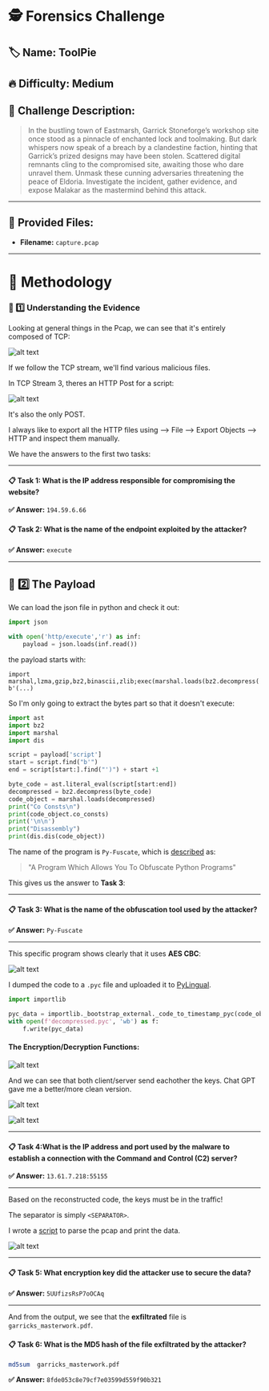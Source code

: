 # 🕵️ Forensics Challenge

## 🏷️ Name: ToolPie

## 🔥 Difficulty: Medium

## 📜 Challenge Description: 
> In the bustling town of Eastmarsh, Garrick Stoneforge’s workshop site once stood as a pinnacle of enchanted lock and toolmaking. But dark whispers now speak of a breach by a clandestine faction, hinting that Garrick’s prized designs may have been stolen. Scattered digital remnants cling to the compromised site, awaiting those who dare unravel them. Unmask these cunning adversaries threatening the peace of Eldoria. Investigate the incident, gather evidence, and expose Malakar as the mastermind behind this attack.

--- 
## 📂 Provided Files:
- **Filename:** `capture.pcap`

--- 

# 🚀 Methodology

### 🔎 1️⃣ Understanding the Evidence

Looking at general things in the Pcap, we can see that it's entirely composed of TCP:

![alt text](images/00_stat_hier.png)

If we follow the TCP stream, we'll find various malicious files.

In TCP Stream 3, theres an HTTP Post for a script:

![alt text](images/01_python_mal.png)

It's also the only POST.

I always like to export all the HTTP files using --> File --> Export Objects --> HTTP and inspect them manually.


We have the answers to the first two tasks:

--- 

#### 📋 Task 1: What is the IP address responsible for compromising the website?

**✅ Answer:** `194.59.6.66`  

#### 📋 Task 2: What is the name of the endpoint exploited by the attacker?

**✅ Answer:** `execute`

--- 


## 🦠 2️⃣ The Payload

We can load the json file in python and check it out:

```python
import json

with open('http/execute','r') as inf:
    payload = json.loads(inf.read())

```

the payload starts with:

`import marshal,lzma,gzip,bz2,binascii,zlib;exec(marshal.loads(bz2.decompress(b'(...)`

So I'm only going to extract the bytes part so that it doesn't execute:

```python
import ast
import bz2
import marshal
import dis

script = payload['script']
start = script.find("b'")
end = script[start:].find("')") + start +1

byte_code = ast.literal_eval(script[start:end])
decompressed = bz2.decompress(byte_code)
code_object = marshal.loads(decompressed)
print("Co Consts\n")
print(code_object.co_consts)
print('\n\n')
print("Disassembly")
print(dis.dis(code_object))

```

The name of the program is `Py-Fuscate`, which is [described](https://github.com/Sl-Sanda-Ru/Py-Fuscate) as:

>"A Program Which Allows You To Obfuscate Python Programs"

This gives us the answer to **Task 3**:

--- 

#### 📋 Task 3: What is the name of the obfuscation tool used by the attacker?

**✅ Answer:** `Py-Fuscate`


---


This specific program shows clearly that it uses **AES CBC**:

![alt text](images/03_pyfuscate_dis_aes.png)

I dumped the code to a `.pyc` file and uploaded it to [PyLingual](https://pylingual.io).


```python
import importlib

pyc_data = importlib._bootstrap_external._code_to_timestamp_pyc(code_object)
with open(f'decompressed.pyc', 'wb') as f:
    f.write(pyc_data)

```

#### The Encryption/Decryption Functions:

![alt text](images/04_enc_dec.png)

And we can see that both client/server send eachother the keys. Chat GPT gave me a better/more clean version. 


![alt text](images/05_rcv_file.png)


![alt text](images/06_rcv.png)

--- 

#### 📋 Task 4:What is the IP address and port used by the malware to establish a connection with the Command and Control (C2) server?

**✅ Answer:** `13.61.7.218:55155`

--- 


Based on the reconstructed code, the keys must be in the traffic!


The separator is simply `<SEPARATOR>`.

I wrote a [script]('pcap_display.py') to parse the pcap and print the data. 

![alt text](images/07_pcap_data.png)

---

#### 📋 Task 5: What encryption key did the attacker use to secure the data?

**✅ Answer:** `5UUfizsRsP7oOCAq`


---

And from the output, we see that the **exfiltrated** file is `garricks_masterwork.pdf`.


#### 📋 Task 6: What is the MD5 hash of the file exfiltrated by the attacker?

```bash
md5sum  garricks_masterwork.pdf
```

**✅ Answer:** `8fde053c8e79cf7e03599d559f90b321`


